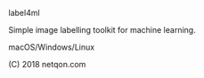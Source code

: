 label4ml

Simple image labelling toolkit for machine learning.

macOS/Windows/Linux


(C) 2018 netqon.com